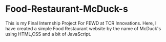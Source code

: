 
# Food-Restaurant-McDuck-s

This is my Final Internship Project For FEWD at TCR Innovations. Here, I have created a simple Food Restaurant website by the name of McDuck's using HTML,CSS and a bit of JavaScript.